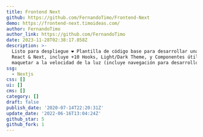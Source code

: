 ```yaml
---
title: Frontend Next
github: https://github.com/FernandoTimo/Frontend-Next
demo: https://frontend-next.timoideas.com/
author: FernandoTimo
author_link: https://github.com/FernandoTimo
date: 2023-11-28T02:38:17.858Z
description: >-
  Listo para despliegue ❤ Plantilla de código base para desarrollar una PWA con
  React & Next, incluye +10 Hooks, Light/Dark Theme, y Componentes útiles para
  maquetar a la velocidad de la luz (incluye navegación para desarrollo).
ssg:
  - Nextjs
css: []
ui: []
cms: []
category: []
draft: false
publish_date: '2020-07-14T22:20:31Z'
update_date: '2022-06-16T13:04:24Z'
github_star: 5
github_fork: 1
---
```

